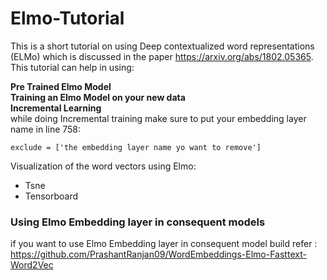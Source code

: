# Elmo-Tutorial

This is a short tutorial on using Deep contextualized word representations (ELMo) which is discussed in the paper https://arxiv.org/abs/1802.05365.
This tutorial can help in using:

**Pre Trained Elmo Model** <br>
**Training an Elmo Model on your new data** <br>
**Incremental Learning** <br>
while doing Incremental training make sure to put your embedding layer name in line 758:

    exclude = ['the embedding layer name yo want to remove']

Visualization of the word vectors using Elmo:

* Tsne
* Tensorboard 

### Using Elmo Embedding layer in consequent models
if you want to use Elmo Embedding layer in consequent model build refer : https://github.com/PrashantRanjan09/WordEmbeddings-Elmo-Fasttext-Word2Vec
